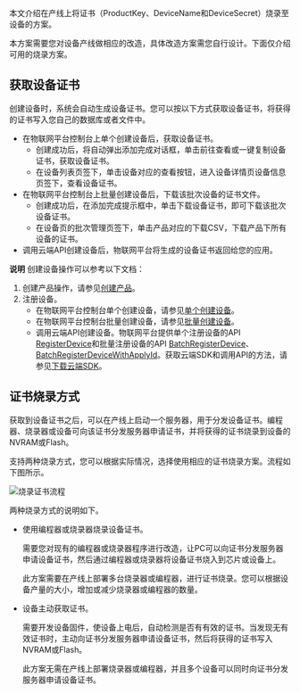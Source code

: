 本文介绍在产线上将证书（ProductKey、DeviceName和DeviceSecret）烧录至设备的方案。

本方案需要您对设备产线做相应的改造，具体改造方案需您自行设计。下面仅介绍可用的烧录方案。

## 获取设备证书

创建设备时，系统会自动生成设备证书。您可以按以下方式获取设备证书，将获得的证书写入您自己的数据库或者文件中。

+   在物联网平台控制台上单个创建设备后，获取设备证书。
    +   创建成功后，将自动弹出添加完成对话框，单击前往查看或一键复制设备证书，获取设备证书。
    +   在设备列表页签下，单击设备对应的查看按钮，进入设备详情页设备信息页签下，查看设备证书。
+   在物联网平台控制台上批量创建设备后，下载该批次设备的证书文件。
    +   创建成功后，在添加完成提示框中，单击下载设备证书，即可下载该批次设备证书。
    +   在设备页的批次管理页签下，单击产品对应的下载CSV，下载产品下所有设备的证书。
+   调用云端API创建设备后，物联网平台将生成的设备证书返回给您的应用。

**说明** 创建设备操作可以参考以下文档：

1.  创建产品操作，请参见[创建产品](https://www.alibabacloud.com/help/zh/doc-detail/73728.htm#task-lxd-pnl-vdb "使用物联网平台的第一步：在控制台创建产品。产品是设备的集合，通常是一组具有相同功能定义的设备集合。例如：产品指同一个型号的产品，设备就是该型号下的某个设备。")。
2.  注册设备。
    +   在物联网平台控制台单个创建设备，请参见[单个创建设备](https://www.alibabacloud.com/help/zh/doc-detail/73729.htm#task-yk1-rnl-vdb "产品指某一类设备，创建完产品后，需要为设备创建身份。您可以创建单个设备，也可以批量创建设备。本文为您讲述单个设备的创建。")。
    +   在物联网平台控制台批量创建设备，请参见[批量创建设备](https://www.alibabacloud.com/help/zh/doc-detail/89261.htm#task-av2-fcw-y2b "产品指某一类设备，创建完产品后，需要为具体设备创建身份。您可以创建单个设备，也可以批量创建设备。本文为您讲述如何批量创建设备。")。
    +   调用云端API创建设备。物联网平台提供单个注册设备的API [RegisterDevice](https://www.alibabacloud.com/help/zh/doc-detail/69470.htm#doc-api-Iot-RegisterDevice "调用该接口在指定产品下注册设备。")和批量注册设备的API [BatchRegisterDevice](https://www.alibabacloud.com/help/zh/doc-detail/69473.htm#doc-api-Iot-BatchRegisterDevice "调用该接口在指定产品下批量注册多个设备（随机生成设备名）。")、[BatchRegisterDeviceWithApplyId](https://www.alibabacloud.com/help/zh/doc-detail/69514.htm#doc-api-Iot-BatchRegisterDeviceWithApplyId "调用该接口根据申请批次ID（ApplyId）批量注册设备。")。获取云端SDK和调用API的方法，请参见[下载云端SDK](https://www.alibabacloud.com/help/zh/doc-detail/30579.htm#reference-b4q-wwb-zdb "物联网平台云端SDK用于调用云端API，以实现物联网平台的云端能力，如产品管理、设备管理、Topic管理、数据流转规则管理、消息通信等。")。

## 证书烧录方式

获取到设备证书之后，可以在产线上启动一个服务器，用于分发设备证书。编程器、烧录器或设备可向该证书分发服务器申请证书，并将获得的证书烧录到设备的NVRAM或Flash。

支持两种烧录方式，您可以根据实际情况，选择使用相应的证书烧录方案。流程如下图所示。

![烧录证书流程](https://static-aliyun-doc.oss-cn-hangzhou.aliyuncs.com/assets/img/zh-CN/3000652951/p127836.jpg)

两种烧录方式的说明如下。

+   使用编程器或烧录器烧录设备证书。
    
    需要您对现有的编程器或烧录器程序进行改造，让PC可以向证书分发服务器申请设备证书，然后通过编程器或烧录器将设备证书烧入到芯片或设备上。
    
    此方案需要在产线上部署多台烧录器或编程器，进行证书烧录。您可以根据设备产量的大小，增加或减少烧录器或编程器的数量。
    
+   设备主动获取证书。
    
    需要开发设备固件，使设备上电后，自动检测是否有有效的证书。当发现无有效证书时，主动向证书分发服务器申请设备证书，然后将获得的证书写入NVRAM或Flash。
    
    此方案无需在产线上部署烧录器或编程器，并且多个设备可以同时向证书分发服务器申请设备证书。

